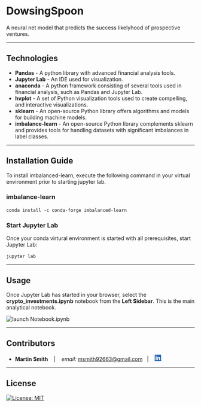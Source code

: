 # DowsingSpoon

A neural net model that predicts the success likelyhood of prospective ventures.

---

## Technologies

* **Pandas**  - A python library with advanced financial analysis tools.
* **Jupyter Lab** - An IDE used for visualization.
* **anaconda** - A python framework consisting of several tools used in financial analysis, such as Pandas and Jupyter Lab.
* **hvplot** - A set of Python visualization tools used to create compelling, and interactive visualizations.  
* **sklearn** - An open-source Python library offers algorithms and models for building machine models.
* **imbalance-learn** - An open-source Python library complements sklearn and provides tools for handling datasets with significant imbalances in label classes.

---

## Installation Guide
To install imbalanced-learn, execute the following command in your virtual environment prior to starting jupyter lab.
### imbalance-learn
```
conda install -c conda-forge imbalanced-learn
```

### Start Jupyter Lab
Once your conda virtural environment is started with all prerequisites, start Jupyter Lab:
```
jupyter lab
```

---

## Usage
Once Jupyter Lab has started in your browser, select the **crypto_investments.ipynb** notebook from the **Left Sidebar**.  This is the main analytical notebook.

![launch Notebook.ipynb](images/start_notebook.png)

---

## Contributors

*  **Martin Smith** <span>&nbsp;&nbsp;</span> |
<span>&nbsp;&nbsp;</span> *email:* msmith92663@gmail.com <span>&nbsp;&nbsp;</span>|
<span>&nbsp;&nbsp;</span> [<img src="images/LI-In-Bug.png" alt="in" width="20"/>](https://www.linkedin.com/in/smithmartinp/)

---

## License

[![License: MIT](https://img.shields.io/badge/License-MIT-yellow.svg)](LICENSE)